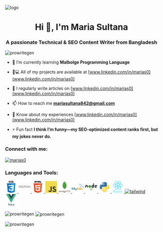 ![logo](https://github.com/prowritegen/prowritegen/blob/main/Github%20Banner.png)
<h1 align="center">Hi 👋, I'm Maria Sultana</h1>
<h3 align="center">A passionate Technical & SEO Content Writer from Bangladesh</h3>
<imag align=”right” alt=”coding” width=”500” src=”https://i.pinimg.com/originals/e8/f4/53/e8f453469a3ec97ecd354df465d73913.gif”>

<p align="left"> <img src="https://komarev.com/ghpvc/?username=prowritegen&label=Profile%20views&color=0e75b6&style=flat" alt="prowritegen" /> </p>

- 🌱 I’m currently learning **Malbolge Programming Language**

- 👨💻 All of my projects are available at [www.linkedin.com/in/marias0](www.linkedin.com/in/marias0)

- 📝 I regularly write articles on [www.linkedin.com/in/marias0](www.linkedin.com/in/marias0)

- 📫 How to reach me **mariasultana842@gmail.com**

- 📄 Know about my experiences [www.linkedin.com/in/marias0](www.linkedin.com/in/marias0)

- ⚡ Fun fact **I think I’m funny—my SEO-optimized content ranks first, but my jokes never do.**

<h3 align="left">Connect with me:</h3>
<p align="left">
<a href="https://linkedin.com/in/marias0" target="blank"><img align="center" src="https://raw.githubusercontent.com/rahuldkjain/github-profile-readme-generator/master/src/images/icons/Social/linked-in-alt.svg" alt="marias0" height="30" width="40" /></a>
</p>

<h3 align="left">Languages and Tools:</h3>
<p align="left"> <a href="https://www.w3schools.com/css/" target="_blank" rel="noreferrer"> <img src="https://raw.githubusercontent.com/devicons/devicon/master/icons/css3/css3-original-wordmark.svg" alt="css3" width="40" height="40"/> </a> <a href="https://expressjs.com" target="_blank" rel="noreferrer"> <img src="https://raw.githubusercontent.com/devicons/devicon/master/icons/express/express-original-wordmark.svg" alt="express" width="40" height="40"/> </a> <a href="https://www.w3.org/html/" target="_blank" rel="noreferrer"> <img src="https://raw.githubusercontent.com/devicons/devicon/master/icons/html5/html5-original-wordmark.svg" alt="html5" width="40" height="40"/> </a> <a href="https://developer.mozilla.org/en-US/docs/Web/JavaScript" target="_blank" rel="noreferrer"> <img src="https://raw.githubusercontent.com/devicons/devicon/master/icons/javascript/javascript-original.svg" alt="javascript" width="40" height="40"/> </a> <a href="https://www.mongodb.com/" target="_blank" rel="noreferrer"> <img src="https://raw.githubusercontent.com/devicons/devicon/master/icons/mongodb/mongodb-original-wordmark.svg" alt="mongodb" width="40" height="40"/> </a> <a href="https://www.mysql.com/" target="_blank" rel="noreferrer"> <img src="https://raw.githubusercontent.com/devicons/devicon/master/icons/mysql/mysql-original-wordmark.svg" alt="mysql" width="40" height="40"/> </a> <a href="https://nodejs.org" target="_blank" rel="noreferrer"> <img src="https://raw.githubusercontent.com/devicons/devicon/master/icons/nodejs/nodejs-original-wordmark.svg" alt="nodejs" width="40" height="40"/> </a> <a href="https://www.python.org" target="_blank" rel="noreferrer"> <img src="https://raw.githubusercontent.com/devicons/devicon/master/icons/python/python-original.svg" alt="python" width="40" height="40"/> </a> <a href="https://reactjs.org/" target="_blank" rel="noreferrer"> <img src="https://raw.githubusercontent.com/devicons/devicon/master/icons/react/react-original-wordmark.svg" alt="react" width="40" height="40"/> </a> <a href="https://tailwindcss.com/" target="_blank" rel="noreferrer"> <img src="https://www.vectorlogo.zone/logos/tailwindcss/tailwindcss-icon.svg" alt="tailwind" width="40" height="40"/> </a> <a href="https://vuejs.org/" target="_blank" rel="noreferrer"> <img src="https://raw.githubusercontent.com/devicons/devicon/master/icons/vuejs/vuejs-original-wordmark.svg" alt="vuejs" width="40" height="40"/> </a> </p>

<p><img align="left" src="https://github-readme-stats.vercel.app/api/top-langs?username=prowritegen&show_icons=true&locale=en&layout=compact" alt="prowritegen" /></p>

<p>&nbsp;<img align="center" src="https://github-readme-stats.vercel.app/api?username=prowritegen&show_icons=true&locale=en" alt="prowritegen" /></p>

<p><img align="center" src="https://github-readme-streak-stats.herokuapp.com/?user=prowritegen&" alt="prowritegen" /></p>
